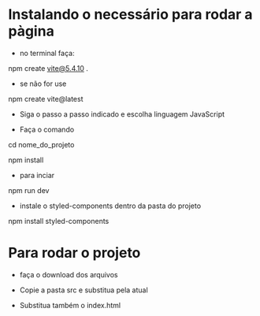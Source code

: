 # Instalando o necessário para rodar a pàgina
- no terminal faça:

npm create vite@5.4.10 .

- se não for use 

npm create vite@latest 

- Siga o passo a passo indicado e escolha linguagem JavaScript

- Faça o comando 

cd nome_do_projeto

npm install

- para inciar 

npm run dev

- instale o styled-components dentro da pasta do projeto 

npm install styled-components

# Para rodar o projeto

- faça o download dos arquivos 

- Copie a pasta src e substitua pela atual 
- Substitua também o index.html




